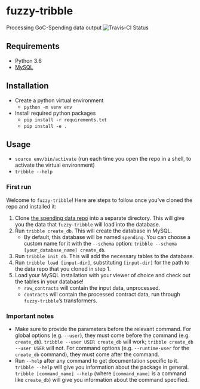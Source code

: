 # fuzzy-tribble
Processing GoC-Spending data output
![Travis-CI Status](https://travis-ci.org/GoC-Spending/fuzzy-tribble.svg?branch=master)

## Requirements

- Python 3.6
- [MySQL](hhttps://dev.mysql.com/downloads/mysql/)

## Installation

- Create a python virtual environment
  - `python -m venv env`
- Install required python packages
  - `pip install -r requirements.txt`
  - `pip install -e .` 

## Usage

- `source env/bin/activate` (run each time you open the repo in a shell, to activate the virtual environment)
- `tribble --help`

### First run

Welcome to `fuzzy-tribble`! Here are steps to follow once you’ve cloned the repo and installed it:

1. Clone [the spending data repo](https://github.com/GoC-Spending/goc-spending-data) into a separate directory. This will give you the data that `fuzzy-tribble` will load into the database.
2. Run `tribble create_db`. This will create the database in MySQL.
    * By default, this database will be named `spending`. You can choose a custom name for it with the `--schema` option: `tribble --schema [your_database_name] create_db`.
3. Run `tribble init_db`. This will add the necessary tables to the database.
4. Run `tribble load [input-dir]`, substituting `[input-dir]` for the path to the data repo that you cloned in step 1.
5. Load your MySQL installation with your viewer of choice and check out the tables in your database!
    * `raw_contracts` will contain the input data, unprocessed.
    * `contracts` will contain the processed contract data, run through `fuzzy-tribble`’s transformers.

### Important notes

* Make sure to provide the parameters before the relevant command. For global options (e.g. `--user`), they must come before the command (e.g. `create_db`). `tribble --user USER create_db` will work; `tribble create_db --user USER` will not. For command options (e.g. `--runtime-user` for the `create_db` command), they must come after the command.
* Run `--help` after any command to get documentation specific to it. `tribble --help` will give you information about the package in general. `tribble [command_name] --help` (where `[command_name]` is a command like `create_db`) will give you information about the command specified.
